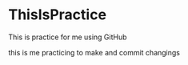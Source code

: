 # ThisIsPractice
This is practice for me using GitHub

this is me practicing to make and commit changings
